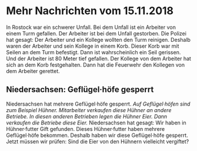 # Mehr Nachrichten vom 15.11.2018

In Rostock war ein schwerer Unfall. Bei dem Unfall ist ein Arbeiter von einem Turm gefallen. Der Arbeiter ist bei dem Unfall gestorben. Die Polizei hat gesagt: Der Arbeiter und ein Kollege wollten den Turm reinigen. Deshalb waren der Arbeiter und sein Kollege in einem Korb. Dieser Korb war mit Seilen an dem Turm befestigt. Dann ist wahrscheinlich ein Seil gerissen. Und der Arbeiter ist 80 Meter tief gefallen. Der Kollege von dem Arbeiter hat sich an dem Korb festgehalten. Dann hat die Feuerwehr den Kollegen von dem Arbeiter gerettet. 

## Niedersachsen: Geflügel·höfe gesperrt
Niedersachsen hat mehrere Geflügel·höfe gesperrt. 
*Auf Geflügel·höfen sind zum Beispiel Hühner.* 
*Mitarbeiter verkaufen diese Hühner an andere Betriebe.* 
*In diesen anderen Betrieben legen die Hühner Eier.* 
*Dann verkaufen die Betriebe diese Eier.* Niedersachsen hat gesagt: Wir haben in Hühner·futter Gift gefunden. Dieses Hühner·futter haben mehrere Geflügel·höfe bekommen. Deshalb haben wir diese Geflügel·höfe gesperrt. Jetzt müssen wir prüfen: Sind die Eier von den Hühnern vielleicht vergiftet? 

